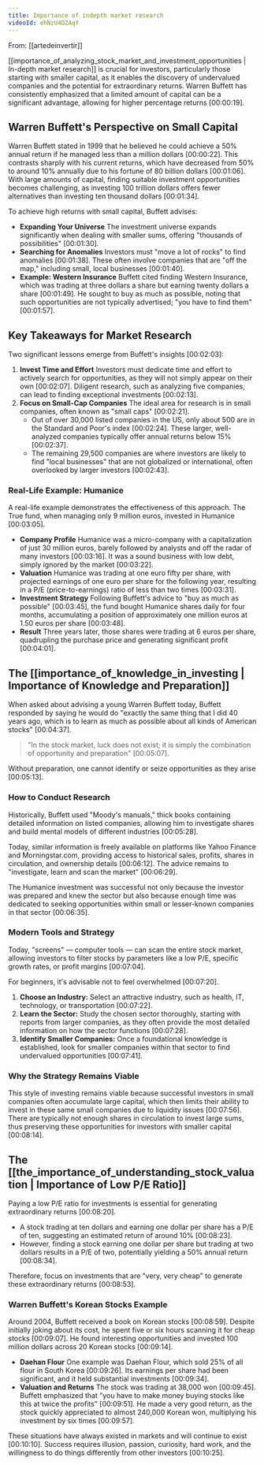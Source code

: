 ```yaml
---
title: Importance of indepth market research
videoId: ehNzU4DZAqY
---
```


From: [[artedeinvertir]] <br/> 

[[importance_of_analyzing_stock_market_and_investment_opportunities | In-depth market research]] is crucial for investors, particularly those starting with smaller capital, as it enables the discovery of undervalued companies and the potential for extraordinary returns. Warren Buffett has consistently emphasized that a limited amount of capital can be a significant advantage, allowing for higher percentage returns [00:00:19].

## Warren Buffett's Perspective on Small Capital

Warren Buffett stated in 1999 that he believed he could achieve a 50% annual return if he managed less than a million dollars [00:00:22]. This contrasts sharply with his current returns, which have decreased from 50% to around 10% annually due to his fortune of 80 billion dollars [00:01:06]. With large amounts of capital, finding suitable investment opportunities becomes challenging, as investing 100 trillion dollars offers fewer alternatives than investing ten thousand dollars [00:01:34].

To achieve high returns with small capital, Buffett advises:
*   **Expanding Your Universe** The investment universe expands significantly when dealing with smaller sums, offering "thousands of possibilities" [00:01:30].
*   **Searching for Anomalies** Investors must "move a lot of rocks" to find anomalies [00:01:38]. These often involve companies that are "off the map," including small, local businesses [00:01:40].
*   **Example: Western Insurance** Buffett cited finding Western Insurance, which was trading at three dollars a share but earning twenty dollars a share [00:01:49]. He sought to buy as much as possible, noting that such opportunities are not typically advertised; "you have to find them" [00:01:57].

## Key Takeaways for Market Research

Two significant lessons emerge from Buffett's insights [00:02:03]:

1.  **Invest Time and Effort** Investors must dedicate time and effort to actively search for opportunities, as they will not simply appear on their own [00:02:07]. Diligent research, such as analyzing five companies, can lead to finding exceptional investments [00:02:13].
2.  **Focus on Small-Cap Companies** The ideal area for research is in small companies, often known as "small caps" [00:02:21].
    *   Out of over 30,000 listed companies in the US, only about 500 are in the Standard and Poor's index [00:02:24]. These larger, well-analyzed companies typically offer annual returns below 15% [00:02:37].
    *   The remaining 29,500 companies are where investors are likely to find "local businesses" that are not globalized or international, often overlooked by larger investors [00:02:43].

### Real-Life Example: Humanice

A real-life example demonstrates the effectiveness of this approach. The True fund, when managing only 9 million euros, invested in Humanice [00:03:05].
*   **Company Profile** Humanice was a micro-company with a capitalization of just 30 million euros, barely followed by analysts and off the radar of many investors [00:03:16]. It was a sound business with low debt, simply ignored by the market [00:03:22].
*   **Valuation** Humanice was trading at one euro fifty per share, with projected earnings of one euro per share for the following year, resulting in a P/E (price-to-earnings) ratio of less than two times [00:03:31].
*   **Investment Strategy** Following Buffett's advice to "buy as much as possible" [00:03:45], the fund bought Humanice shares daily for four months, accumulating a position of approximately one million euros at 1.50 euros per share [00:03:48].
*   **Result** Three years later, those shares were trading at 6 euros per share, quadrupling the purchase price and generating significant profit [00:04:01].

## The [[importance_of_knowledge_in_investing | Importance of Knowledge and Preparation]]

When asked about advising a young Warren Buffett today, Buffett responded by saying he would do "exactly the same thing that I did 40 years ago, which is to learn as much as possible about all kinds of American stocks" [00:04:37].

> "In the stock market, luck does not exist; it is simply the combination of opportunity and preparation" [00:05:07].

Without preparation, one cannot identify or seize opportunities as they arise [00:05:13].

### How to Conduct Research

Historically, Buffett used "Moody's manuals," thick books containing detailed information on listed companies, allowing him to investigate shares and build mental models of different industries [00:05:28].

Today, similar information is freely available on platforms like Yahoo Finance and Morningstar.com, providing access to historical sales, profits, shares in circulation, and ownership details [00:06:12]. The advice remains to "investigate, learn and scan the market" [00:06:29].

The Humanice investment was successful not only because the investor was prepared and knew the sector but also because enough time was dedicated to seeking opportunities within small or lesser-known companies in that sector [00:06:35].

### Modern Tools and Strategy

Today, "screens" — computer tools — can scan the entire stock market, allowing investors to filter stocks by parameters like a low P/E, specific growth rates, or profit margins [00:07:04].

For beginners, it's advisable not to feel overwhelmed [00:07:20].
1.  **Choose an Industry:** Select an attractive industry, such as health, IT, technology, or transportation [00:07:22].
2.  **Learn the Sector:** Study the chosen sector thoroughly, starting with reports from larger companies, as they often provide the most detailed information on how the sector functions [00:07:28].
3.  **Identify Smaller Companies:** Once a foundational knowledge is established, look for smaller companies within that sector to find undervalued opportunities [00:07:41].

### Why the Strategy Remains Viable

This style of investing remains viable because successful investors in small companies often accumulate large capital, which then limits their ability to invest in these same small companies due to liquidity issues [00:07:56]. There are typically not enough shares in circulation to invest large sums, thus preserving these opportunities for investors with smaller capital [00:08:14].

## The [[the_importance_of_understanding_stock_valuation | Importance of Low P/E Ratio]]

Paying a low P/E ratio for investments is essential for generating extraordinary returns [00:08:20].
*   A stock trading at ten dollars and earning one dollar per share has a P/E of ten, suggesting an estimated return of around 10% [00:08:23].
*   However, finding a stock earning one dollar per share but trading at two dollars results in a P/E of two, potentially yielding a 50% annual return [00:08:34].

Therefore, focus on investments that are "very, very cheap" to generate these extraordinary returns [00:08:53].

### Warren Buffett's Korean Stocks Example

Around 2004, Buffett received a book on Korean stocks [00:08:59]. Despite initially joking about its cost, he spent five or six hours scanning it for cheap stocks [00:09:07]. He found interesting opportunities and invested 100 million dollars across 20 Korean stocks [00:09:14].

*   **Daehan Flour** One example was Daehan Flour, which sold 25% of all flour in South Korea [00:09:26]. Its earnings per share had been significant, and it held substantial investments [00:09:34].
*   **Valuation and Returns** The stock was trading at 38,000 won [00:09:45]. Buffett emphasized that "you have to make money buying stocks like this at twice the profits" [00:09:51]. He made a very good return, as the stock quickly appreciated to almost 240,000 Korean won, multiplying his investment by six times [00:09:57].

These situations have always existed in markets and will continue to exist [00:10:10]. Success requires illusion, passion, curiosity, hard work, and the willingness to do things differently from other investors [00:10:25].
